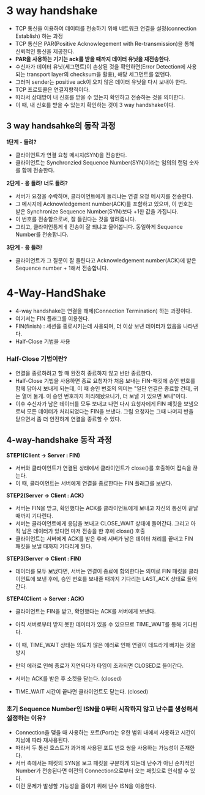 <h1> 3 way handshake </h1>

- TCP 통신을 이용하여 데이터를 전송하기 위해 네트워크 연결을 설정(connection Establish) 하는 과정
- TCP 통신은 PAR(Positive Acknowlegement with Re-transmission)을 통해 신뢰적인 통신을 제공한다.
- <b> PAR을 사용하는 기기는 ack를 받을 때까지 데이터 유닛을 재전송한다. </b>
- 수신자가 데이터 유닛(세그먼트)이 손상된 것을 확인하면(Error Detection에 사용되는 transport layer의 checksum을 활용), 해당 세그먼트를 없앤다.
- 그러며 sender는 positive ack이 오지 않은 데이터 유닛을 다시 보내야 한다. 
- TCP 프로토콜은 연결지향적이다.
- 따라서 상대방이 내 신호를 받을 수 있는지 확인하고 전송하는 것을 의미한다.
- 이 때, 내 신호를 받을 수 있는지 확인하는 것이 3 way handshake이다.

<h2> 3 way handsahke의 동작 과정 </h2>

<b> 1단계  - 들려?</b>

- 클라이언트가 연결 요청 메시지(SYN)을 전송한다.
- 클라이언트는 Synchronzied Sequence Number(SYN)이라는 임의의 랜덤 숫자를 함께 전송한다.

<b> 2단계 - 응 들려! 너도 들려? </b>

- 서버가 요청을 수락하며, 클라이언트에게 들리냐는 연결 요청 메시지를 전송한다.
- 그 메시지에 Acknowledgement number(ACK)를 포함하고 있으며, 이 번호는 받은 Synchronize Sequence Number(SYN)보다 +1한 값을 가집니다.
- 이 번호를 전송함으로써, 잘 들린다는 것을 알려줍니다.
- 그리고, 클라이언틍게ㅔ 전송이 잘 되냐고 물어봅니다. 동일하게 Sequence Number를 전송합니다.

<b> 3단계 - 응 들려! </b>

- 클라이언트가 그 질문이 잘 들린다고 Acknowledgement number(ACK)에 받은 Sequence number + 1해서 전송합니다.

<h1> 4-Way-HandShake </h1>

- 4-way handshake는 연결을 해제(Connection Termination) 하는 과정이다.
- 여기서는 FIN 플래그를 이용한다.
- FIN(finish) : 세션을 종료시키는데 사용되며, 더 이상 보낸 데이터가 없음을 나타낸다.
- Half-Close 기법을 사용

<h3> Half-Close 기법이란? </h3>

- 연결을 종료하려고 할 때 완전히 종료하지 않고 반만 종료한다.
- Half-Close 기법을 사용하면 종료 요청자가 처음 보내는 FIN-패킷에 승인 번호를 함께 담아서 보내게 되는데, 이 때 승인 번호의 의미는 "일단 연결은 종료할 건데, 귀는 열어 둘게. 이 승인 번호까지 처리해놨으니가, 더 보낼 거 있으면 보내"이다.
- 이후 수신자가 남은 데이터를 모두 보내고 나면 다시 요청자에게 FIN 패킷을 보냄으로써 모든 데이터가 처리되었다는 FIN을 보낸다. 그럼 요청자는 그때 나머지 반을 닫으면서 좀 더 안전하게 연결을 종료할 수 있다.

<h2> 4-way-handshake 동작 과정 </h2>

<b> STEP1(Client -> Server : FIN) </b>

- 서버와 클라이언트가 연결된 상태에서 클라이언트가 close()를 호출하여 접속을 끊는다.
- 이 때, 클라이언트는 서버에게 연결을 종료한다는 FIN 플래그를 보낸다.

<b> STEP2(Server -> Client : ACK) </b> 

- 서버는 FIN을 받고, 확인했다는 ACK를 클라이언트에게 보내고 자신의 통신이 끝날 때까지 기다린다.
- 서버는 클라이언트에게 응답을 보내고 CLOSE_WAIT 상태에 들어간다. 그리고 아직 남은 데이터가 있다면 마저 전송을 한 후에 close() 호출
- 클라이언트는 서버에게 ACK를 받은 후에 서버가 남은 데이터 처리를 끝내고 FIN 패킷을 보낼 때까지 기다리게 된다.

<b> STEP3(Server -> Client : FIN) </b> 

- 데이터를 모두 보냈다면, 서버는 연결이 종료에 합의한다는 의미로 FIN 패킷을 클라이언트에 보낸 후에, 승인 번호를 보내줄 때까지 기다리는 LAST_ACK 상태로 들어간다.

<b> STEP4(Client -> Server : ACK) </b>

- 클라이언트는 FIN을 받고, 확인했다는 ACK를 서버에게 보낸다.
- 아직 서버로부터 받지 못한 데이터가 있을 수 있으므로 TIME_WAIT를 통해 기다린다.
- 이 때, TIME_WAIT 상태는 의도치 않은 에러로 인해 연결이 데드라게 빠지는 것을 방지
- 만약 에러로 인해 종료가 지연되다가 타임이 초과되면 CLOSED로 들어간다. 

- 서버는 ACK를 받은 후 소켓을 닫는다. (closed)
- TIME_WAIT 시간이 끝나면 클라이언트도 닫는다. (closed)


<h3> 초기 Sequence Number인 ISN을 0부터 시작하지 않고 난수를 생성해서 설정하는 이유? </h3>

- Connection을 맺을 때 사용하는 포트(Port)는 유한 범위 내에서 사용하고 시간이 지남에 따라 재사용된다.
- 따라서 두 통신 호스트가 과거에 사용된 포트 번호 쌍을 사용하는 가능성이 존재한다.
- 서버 측에서는 패킷의 SYN을 보고 패킷을 구분하게 되는데 난수가 아닌 순차적인 Number가 전송된다면 이전의 Connection으로부터 오는 패킷으로 인식할 수 있다.
- 이런 문제가 발생할 가능성을 줄이기 위해 난수 ISN을 이용한다.
